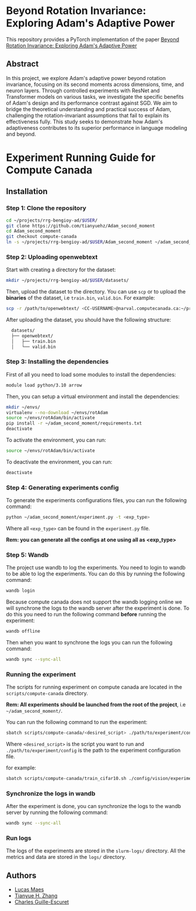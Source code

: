 # Beyond Rotation Invariance: Exploring Adam's Adaptive Power

This repository provides a PyTorch implementation of the paper [Beyond Rotation Invariance: Exploring Adam's Adaptive Power](#)

## Abstract
In this project, we explore Adam's adaptive power beyond rotation invariance, focusing on its second moments across dimensions, time, and neuron layers. Through controlled experiments with ResNet and Transformer models on various tasks, we investigate the specific benefits of Adam's design and its performance contrast against SGD. We aim to bridge the theoretical understanding and practical success of Adam, challenging the rotation-invariant assumptions that fail to explain its effectiveness fully. This study seeks to demonstrate how Adam's adaptiveness contributes to its superior performance in language modeling and beyond.

# Experiment Running Guide for Compute Canada

## Installation

### Step 1: Clone the repository

```bash
cd ~/projects/rrg-bengioy-ad/$USER/
git clone https://github.com/tianyuehz/Adam_second_moment
cd Adam_second_moment
git checkout compute-canada
ln -s ~/projects/rrg-bengioy-ad/$USER/Adam_second_moment ~/adam_second_moment
```

### Step 2: Uploading openwebtext

Start with creating a directory for the dataset:

```bash
mkdir ~/projects/rrg-bengioy-ad/$USER/datasets/
```

Then, upload the dataset to the directory. You can use `scp` or to upload the **binaries** of the dataset, i.e `train.bin`, `valid.bin`. For example:

```bash
scp -r /path/to/openwebtext/ <CC-USERNAME>@narval.computecanada.ca:~/projects/rrg-bengioy-ad/<CC-USERNAME>/datasets/
```

After uploading the dataset, you should have the following structure:

```bash
  datasets/
  ├── openwebtext/
  │   ├── train.bin
  │   └── valid.bin
```

### Step 3: Installing the dependencies

First of all you need to load some modules to install the dependencies:

```bash
module load python/3.10 arrow
```

Then, you can setup a virtual environment and install the dependencies:

```bash
mkdir ~/envs/
virtualenv --no-download ~/envs/rotAdam
source ~/envs/rotAdam/bin/activate
pip install -r ~/adam_second_moment/requirements.txt
deactivate
```

To activate the environment, you can run:

```bash
source ~/envs/rotAdam/bin/activate
```

To deactivate the environment, you can run:

```bash
deactivate
```

### Step 4: Generating experiments config

To generate the experiments configurations files, you can run the following command:

```bash
python ~/adam_second_moment/experiment.py -t <exp_type>
```

Where all `<exp_type>` can be found in the `experiment.py` file.

**Rem: you can generate all the configs at one using all as <exp_type>**

### Step 5: Wandb

The project use wandb to log the experiments. You need to login to wandb to be able to log the experiments. You can do this by running the following command:

```bash
wandb login
```

Because compute canada does not support the wandb logging online we will synchrone the logs to the wandb server after the experiment is done. To do this you need to run the following command **before** running the experiment:

```bash
wandb offline
```

Then when you want to synchrone the logs you can run the following command:

```bash
wandb sync --sync-all
```

### Running the experiment

The scripts for running experiment on compute canada are located in the `scripts/compute-canada` directory.

**Rem: All experiments should be launched from the root of the project**, i.e `~/adam_second_moment/`.

You can run the following command to run the experiment:

```bash
sbatch scripts/compute-canada/<desired_script> ./path/to/experiment/config
```

Where `<desired_script>` is the script you want to run and `./path/to/experiment/config` is the path to the experiment configuration file.

for example:

```bash
sbatch scripts/compute-canada/train_cifar10.sh ./config/vision/experiments/resnet18-cifar10/SGD/blabla.yml
```

### Synchronize the logs in wandb

After the experiment is done, you can synchronize the logs to the wandb server by running the following command:

```bash
wandb sync --sync-all
```

### Run logs

The logs of the experiments are stored in the `slurm-logs/` directory. All the metrics and data are stored in the `logs/` directory.

## Authors
- [Lucas Maes](https://lucas-maes.github.io/)
- [Tianyue H. Zhang](https://tianyuehz.github.io/)
- [Charles Guille-Escuret](https://charlesge.github.io/)
